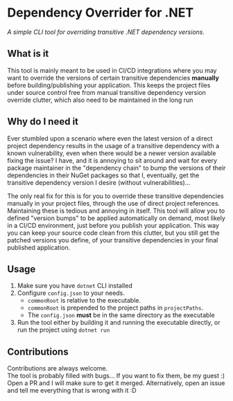 # Dependency Overrider for .NET
_A simple CLI tool for overriding transitive .NET dependency versions._

## What is it
This tool is mainly meant to be used in CI/CD integrations where you may want to override the versions of certain transitive dependencies **manually** before building/publishing your application. This keeps the project files under source control free from manual transitive dependency version override clutter, which also need to be maintained in the long run

## Why do I need it
Ever stumbled upon a scenario where even the latest version of a direct project dependency results in the usage of a transitive dependency with a known vulnerability, even when there would be a newer version available fixing the issue? I have, and it is annoying to sit around and wait for every package maintainer in the "dependency chain" to bump the versions of their dependencies in their NuGet packages so that I, eventually, get the transitive dependency version I desire (without vulnerabilities)...   

The only real fix for this is for you to override these transitive dependencies manually in your project files, through the use of direct project references. Maintaining these is tedious and annoying in itself. This tool will allow you to defined "version bumps" to be applied automatically on demand, most likely in a CI/CD environment, just before you publish your application. This way you can keep your source code clean from this clutter, but you still get the patched versions you define, of your transitive dependencies in your final published application.

## Usage
1. Make sure you have `dotnet` CLI installed
2. Configure `config.json` to your needs. 
    - `commonRoot` is relative to the executable. 
    - `commonRoot` is prepended to the project paths in `projectPaths`.
    - The `config.json` **must** be in the same directory as the executable
3. Run the tool either by building it and running the executable directly, or run the project using `dotnet run`


## Contributions
Contributions are always welcome.  
The tool is probably filled with bugs... If you want to fix them, be my guest :)   Open a PR and I will make sure to get it merged. Alternatively, open an issue and tell me everything that is wrong with it :D